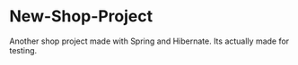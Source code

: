 # New-Shop-Project
Another shop project made with Spring and Hibernate. Its actually made for testing.
